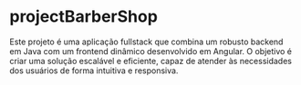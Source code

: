 # projectBarberShop
Este projeto é uma aplicação fullstack que combina um robusto backend em Java com um frontend dinâmico desenvolvido em Angular. O objetivo é criar uma solução escalável e eficiente, capaz de atender às necessidades dos usuários de forma intuitiva e responsiva.
